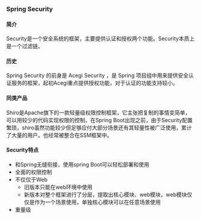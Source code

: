### Spring Security

#### 简介

Security是一个安全系统的框架，主要提供认证和授权两个功能。Security本质上是一个过滤链。



#### 历史

Spring Security 的前身是 Acegi Security ，是 Spring 项目组中用来提供安全认证服务的框架，起初Acegi重点提供授权功能，对于认证的功能支持较小。



#### 同类产品

Shiro是Apache旗下的一款轻量级权限控制框架，它主张把复制的事情变简单，可以用较少的代码实现权限的控制，在Spring Boot出现之前，由于Security配置繁琐，shiro虽然功能较少但足够应付大部分场景还有其轻量性被广泛使用，累计了大量的用户。也经常被整合在SSM框架中。



#### Security特点

- 和Spring无缝衔接，使用spring Boot可以轻松部署和使用
- 全面的权限控制
- 不仅仅于Web
  - 旧版本只能在web环境中使用
  - 新版本对整个框架进行了分层，提取出核心模块、web模块，web模块仅仅是作为一个场景使用，单独核心模块可以在任意场景使用
- 重量级

